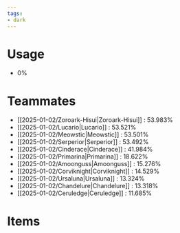 ```yaml
---
tags:
- dark
---
```

# Usage
- 0%
# Teammates
- [[2025-01-02/Zoroark-Hisui|Zoroark-Hisui]] : 53.983%
- [[2025-01-02/Lucario|Lucario]] : 53.521%
- [[2025-01-02/Meowstic|Meowstic]] : 53.501%
- [[2025-01-02/Serperior|Serperior]] : 53.492%
- [[2025-01-02/Cinderace|Cinderace]] : 41.984%
- [[2025-01-02/Primarina|Primarina]] : 18.622%
- [[2025-01-02/Amoonguss|Amoonguss]] : 15.276%
- [[2025-01-02/Corviknight|Corviknight]] : 14.529%
- [[2025-01-02/Ursaluna|Ursaluna]] : 13.324%
- [[2025-01-02/Chandelure|Chandelure]] : 13.318%
- [[2025-01-02/Ceruledge|Ceruledge]] : 11.685%
# Items